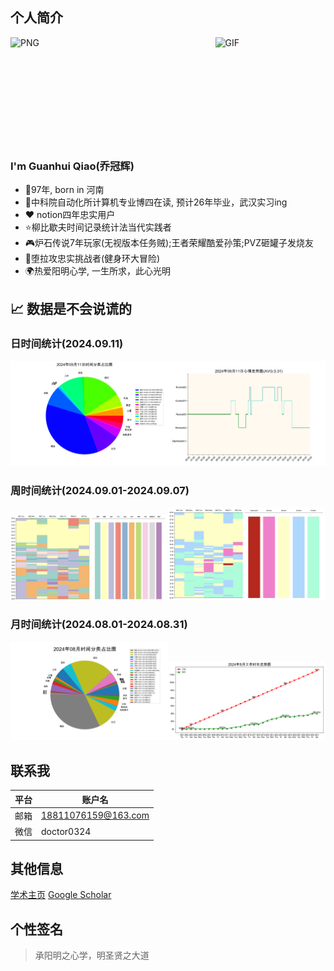 ## 个人简介
<img align="left" alt="PNG" src="https://s2.loli.net/2024/06/21/xhXS4bqvZ35szRi.jpg" width=15% />
<img align="right" alt="GIF" src="https://s2.loli.net/2024/06/21/oVy63ijLeDNk2n5.gif" width="35%">

<br><br><br><br><br><br><br><br><br><br>

### I'm Guanhui Qiao(乔冠辉)

- 👶97年, born in 河南
- 🏫中科院自动化所计算机专业博四在读, 预计26年毕业，武汉实习ing
- ❤️ notion四年忠实用户
- ⭐柳比歇夫时间记录统计法当代实践者
- 🎮炉石传说7年玩家(无视版本任务贼);王者荣耀酷爱孙策;PVZ砸罐子发烧友
- 🏅堕拉攻忠实挑战者(健身环大冒险)
- 🌍热爱阳明心学, 一生所求，此心光明

## 📈 数据是不会说谎的
### 日时间统计(2024.09.11)
<img src='./png/new_20240911_pie.png' width="50%"><img src='./png/new_20240911_plot.png' width="50%">

### 周时间统计(2024.09.01-2024.09.07)
<img src='./png/202409week01_table_show.png' width="50%"><img src='./png/202409week01_emotion_show.png' width="50%">

### 月时间统计(2024.08.01-2024.08.31)
<img src='./png/202408_pie.png' width="50%"><img src='./png/202408_work_time.png' width="50%">

## 联系我

|平台|账户名|
|-----|------------------|
|邮箱|18811076159@163.com|
|微信|doctor0324|

## 其他信息
[学术主页](https://qiaogh97.github.io)
[Google Scholar](https://scholar.google.com/citations?hl=zh-CN&user=FqQG_L4AAAAJ)

## 个性签名
> 承阳明之心学，明圣贤之大道
